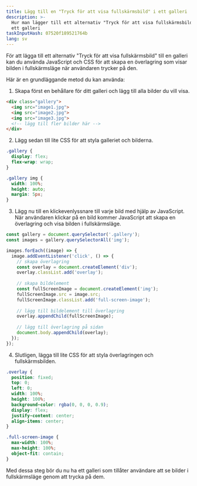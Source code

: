 ```yaml
---
title: Lägg till en "Tryck för att visa fullskärmsbild" i ett galleri
description: >-
  Hur man lägger till ett alternativ "Tryck för att visa fullskärmsbild" till
  ett galleri
taskInputHash: 07520f189521764b
lang: sv
---
```

För att lägga till ett alternativ "Tryck för att visa fullskärmsbild" till en galleri kan du använda JavaScript och CSS för att skapa en överlagring som visar bilden i fullskärmsläge när användaren trycker på den.

Här är en grundläggande metod du kan använda:
1. Skapa först en behållare för ditt galleri och lägg till alla bilder du vill visa.

```html
<div class="gallery">
  <img src="image1.jpg">
  <img src="image2.jpg">
  <img src="image3.jpg">
  <!-- lägg till fler bilder här -->
</div>
```


2. Lägg sedan till lite CSS för att styla galleriet och bilderna.

```css
.gallery {
  display: flex;
  flex-wrap: wrap;
}

.gallery img {
  width: 100%;
  height: auto;
  margin: 5px;
}
```


3. Lägg nu till en klickevenlyssnare till varje bild med hjälp av JavaScript. När användaren klickar på en bild kommer JavaScript att skapa en överlagring och visa bilden i fullskärmsläge.

```javascript
const gallery = document.querySelector('.gallery');
const images = gallery.querySelectorAll('img');

images.forEach((image) => {
  image.addEventListener('click', () => {
    // skapa överlagring
    const overlay = document.createElement('div');
    overlay.classList.add('overlay');
    
    // skapa bildelement
    const fullScreenImage = document.createElement('img');
    fullScreenImage.src = image.src;
    fullScreenImage.classList.add('full-screen-image');
    
    // lägg till bildelement till överlagring
    overlay.appendChild(fullScreenImage);
    
    // lägg till överlagring på sidan
    document.body.appendChild(overlay);
  });
});
```


4. Slutligen, lägga till lite CSS för att styla överlagringen och fullskärmsbilden.

```css
.overlay {
  position: fixed;
  top: 0;
  left: 0;
  width: 100%;
  height: 100%;
  background-color: rgba(0, 0, 0, 0.9);
  display: flex;
  justify-content: center;
  align-items: center;
}

.full-screen-image {
  max-width: 100%;
  max-height: 100%;
  object-fit: contain;
}
```



Med dessa steg bör du nu ha ett galleri som tillåter användare att se bilder i fullskärmsläge genom att trycka på dem.
